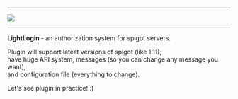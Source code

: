 <hr />
<img src="https://postimg.org/image/ad0fo0men/" />
<hr />
<p />
<b> LightLogin </b> - an authorization system for spigot servers.
<p />
Plugin will support latest versions of spigot (like 1.11), <br />
have huge API system, messages (so you can change any message you want), <br />
and configuration file (everything to change).
<p />
Let's see plugin in practice! :)
